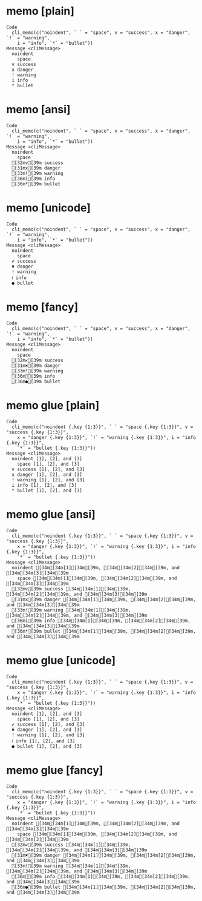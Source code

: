 # memo [plain]

    Code
      cli_memo(c("noindent", ` ` = "space", v = "success", x = "danger", `!` = "warning",
        i = "info", `*` = "bullet"))
    Message <cliMessage>
      noindent
        space
      v success
      x danger
      ! warning
      i info
      * bullet

# memo [ansi]

    Code
      cli_memo(c("noindent", ` ` = "space", v = "success", x = "danger", `!` = "warning",
        i = "info", `*` = "bullet"))
    Message <cliMessage>
      noindent
        space
      [32mv[39m success
      [31mx[39m danger
      [33m![39m warning
      [36mi[39m info
      [36m*[39m bullet

# memo [unicode]

    Code
      cli_memo(c("noindent", ` ` = "space", v = "success", x = "danger", `!` = "warning",
        i = "info", `*` = "bullet"))
    Message <cliMessage>
      noindent
        space
      ✔ success
      ✖ danger
      ! warning
      ℹ info
      ● bullet

# memo [fancy]

    Code
      cli_memo(c("noindent", ` ` = "space", v = "success", x = "danger", `!` = "warning",
        i = "info", `*` = "bullet"))
    Message <cliMessage>
      noindent
        space
      [32m✔[39m success
      [31m✖[39m danger
      [33m![39m warning
      [36mℹ[39m info
      [36m●[39m bullet

# memo glue [plain]

    Code
      cli_memo(c("noindent {.key {1:3}}", ` ` = "space {.key {1:3}}", v = "success {.key {1:3}}",
        x = "danger {.key {1:3}}", `!` = "warning {.key {1:3}}", i = "info {.key {1:3}}",
        `*` = "bullet {.key {1:3}}"))
    Message <cliMessage>
      noindent [1], [2], and [3]
        space [1], [2], and [3]
      v success [1], [2], and [3]
      x danger [1], [2], and [3]
      ! warning [1], [2], and [3]
      i info [1], [2], and [3]
      * bullet [1], [2], and [3]

# memo glue [ansi]

    Code
      cli_memo(c("noindent {.key {1:3}}", ` ` = "space {.key {1:3}}", v = "success {.key {1:3}}",
        x = "danger {.key {1:3}}", `!` = "warning {.key {1:3}}", i = "info {.key {1:3}}",
        `*` = "bullet {.key {1:3}}"))
    Message <cliMessage>
      noindent [34m[34m[1][34m[39m, [34m[34m[2][34m[39m, and [34m[34m[3][34m[39m
        space [34m[34m[1][34m[39m, [34m[34m[2][34m[39m, and [34m[34m[3][34m[39m
      [32mv[39m success [34m[34m[1][34m[39m, [34m[34m[2][34m[39m, and [34m[34m[3][34m[39m
      [31mx[39m danger [34m[34m[1][34m[39m, [34m[34m[2][34m[39m, and [34m[34m[3][34m[39m
      [33m![39m warning [34m[34m[1][34m[39m, [34m[34m[2][34m[39m, and [34m[34m[3][34m[39m
      [36mi[39m info [34m[34m[1][34m[39m, [34m[34m[2][34m[39m, and [34m[34m[3][34m[39m
      [36m*[39m bullet [34m[34m[1][34m[39m, [34m[34m[2][34m[39m, and [34m[34m[3][34m[39m

# memo glue [unicode]

    Code
      cli_memo(c("noindent {.key {1:3}}", ` ` = "space {.key {1:3}}", v = "success {.key {1:3}}",
        x = "danger {.key {1:3}}", `!` = "warning {.key {1:3}}", i = "info {.key {1:3}}",
        `*` = "bullet {.key {1:3}}"))
    Message <cliMessage>
      noindent [1], [2], and [3]
        space [1], [2], and [3]
      ✔ success [1], [2], and [3]
      ✖ danger [1], [2], and [3]
      ! warning [1], [2], and [3]
      ℹ info [1], [2], and [3]
      ● bullet [1], [2], and [3]

# memo glue [fancy]

    Code
      cli_memo(c("noindent {.key {1:3}}", ` ` = "space {.key {1:3}}", v = "success {.key {1:3}}",
        x = "danger {.key {1:3}}", `!` = "warning {.key {1:3}}", i = "info {.key {1:3}}",
        `*` = "bullet {.key {1:3}}"))
    Message <cliMessage>
      noindent [34m[34m[1][34m[39m, [34m[34m[2][34m[39m, and [34m[34m[3][34m[39m
        space [34m[34m[1][34m[39m, [34m[34m[2][34m[39m, and [34m[34m[3][34m[39m
      [32m✔[39m success [34m[34m[1][34m[39m, [34m[34m[2][34m[39m, and [34m[34m[3][34m[39m
      [31m✖[39m danger [34m[34m[1][34m[39m, [34m[34m[2][34m[39m, and [34m[34m[3][34m[39m
      [33m![39m warning [34m[34m[1][34m[39m, [34m[34m[2][34m[39m, and [34m[34m[3][34m[39m
      [36mℹ[39m info [34m[34m[1][34m[39m, [34m[34m[2][34m[39m, and [34m[34m[3][34m[39m
      [36m●[39m bullet [34m[34m[1][34m[39m, [34m[34m[2][34m[39m, and [34m[34m[3][34m[39m

